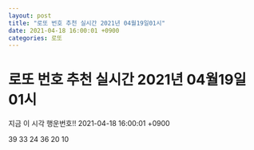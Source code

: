 ```yaml
---
layout: post
title: "로또 번호 추천 실시간 2021년 04월19일01시"
date: 2021-04-18 16:00:01 +0900
categories: 로또
---
```


# 로또 번호 추천 실시간 2021년 04월19일01시

지금 이 시각 행운번호!! 2021-04-18 16:00:01 +0900

 39  33  24  36  20  10 

